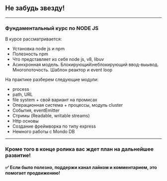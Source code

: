 ## Не забудь звезду!
___
### Фундаментальный курс по NODE JS
В курсе рассматривается:
+ Установка node js и npm
+ Полезность npm
+ Что представляет из себя node js, v8, libuv
+ Асинхронная модель. Блокирующий\неблокирующий ввод-выывод. Многопоточость. Шаблон реактор и event loop

На практике разберем следующие модули:
+ process
+ path, URL
+ file system + свой вариант на промисах
+ Операционная система + процессы, модуль cluster
+ События, eventEmitter
+ Стримы (Readable, writable streams)
+ Http основы
+ Создание фреймворка по типу express
+ Немного работы с Mondo DB
---
### Кроме того в конце ролика вас ждет план на дальнейшее развитие!

#### ✅ Если было полезно, поддержи канал лайком и комментарием, это помогает продвижению!
